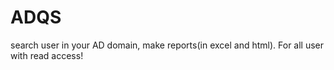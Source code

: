 # ADQS
 search user in your AD domain, make reports(in excel and html). For all user with read access!
